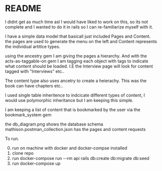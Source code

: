 # README

I didnt get as much time asl I would have liked to work on this,  so its not complete 
and I wanted to do it in rails so I can re-familiarize myself with it.

I have a simple data model that basicall just included Pages and Content.
the pages are used to generate the menu on the left and Content represents the 
individual artitlce types.   

using the ancestry gem I am giving the pages a hierarchy. And with the 
acts-as-taggable-on gem I am tagging each object with tags to indicate 
what content should be loaded.  I.E  the Interview page will look for content tagged with "Interviews" 
etc..

The content type also uses ancetry to create a heierachy.  This was the book can have chapters etc..

I used single table inheritence to indcicate different types of content,  I would use polymorphic inheritance 
but I am keeping this simple.

I am keeping a list of content that is bookmarked by the user via the bookmark_system gem

the db_diagram.png shows the database schema
mathison.postman_collection.json has the pages and content requests

To run.

0. run on machine with docker and docker-compse installed
1. clone repo
2. run docker-compose run --rm api rails db:create db:migrate db:seed 
3. run docker-compose up 

